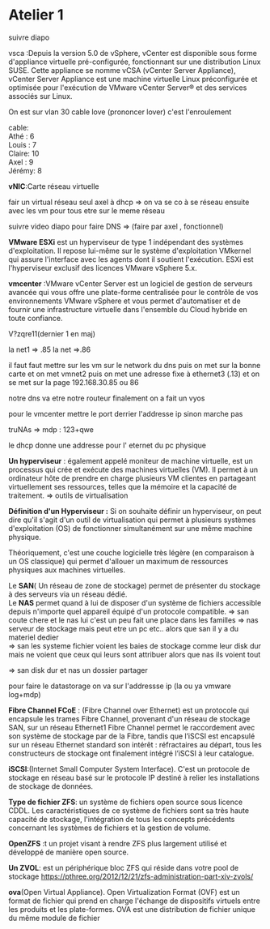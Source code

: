 # Atelier 1

suivre diapo 

vsca :Depuis la version 5.0 de vSphere, vCenter est disponible sous forme d'appliance virtuelle pré-configurée, fonctionnant sur une distribution Linux SUSE. Cette appliance se nomme vCSA (vCenter Server Appliance), vCenter Server Appliance est une machine virtuelle Linux préconfigurée et optimisée pour l'exécution de VMware vCenter Server® et des services associés sur Linux.


On est sur vlan 30
cable love (prononcer lover) c'est l'enroulement

cable: </br>
Athé : 6 </br>
Louis : 7 </br>
Claire: 10  </br>
Axel : 9  </br>
Jérémy: 8  </br>

**vNIC**:Carte réseau virtuelle 

fair un virtual réseau seul axel à dhcp => on va se co à se réseau ensuite avec les vm pour tous etre sur le meme réseau

suivre video diapo pour faire DNS => (faire par axel , fonctionnel)

**VMware ESXi** est un hyperviseur de type 1 indépendant des systèmes d'exploitation. Il repose lui-même sur le système d'exploitation VMkernel qui assure l'interface avec les agents dont il soutient l'exécution. ESXi est l'hyperviseur exclusif des licences VMware vSphere 5.x.


**vmcenter** :VMware vCenter Server est un logiciel de gestion de serveurs avancée qui vous offre une plate-forme centralisée pour le contrôle de vos environnements VMware vSphere et vous permet d'automatiser et de fournir une infrastructure virtuelle dans l'ensemble du Cloud hybride en toute confiance.

V?zqre11(dernier 1 en maj)

la net1 => .85
la net =>.86

il faut faut mettre sur les vm sur le network du dns puis on met sur la bonne carte et on met vmnet2
puis on met une adresse fixe à ethernet3 (.13)
et on se met sur la page 192.168.30.85 ou 86

notre dns va etre notre routeur
finalement on a fait un vyos

pour le vmcenter mettre le port derrier l'addresse ip sinon marche pas

truNAs => mdp : 123+qwe

le dhcp donne une addresse pour l' eternet du pc physique


**Un hyperviseur** : également appelé moniteur de machine virtuelle, est un processus qui crée et exécute des machines virtuelles (VM). Il permet à un ordinateur hôte de prendre en charge plusieurs VM clientes en partageant virtuellement ses ressources, telles que la mémoire et la capacité de traitement.
=> outils de virtualisation

**Définition d'un Hyperviseur :**
Si on souhaite définir un hyperviseur, on peut dire qu'il s'agit d'un outil de virtualisation qui permet à plusieurs systèmes d'exploitation (OS) de fonctionner simultanément sur une même machine physique.

Théoriquement, c'est une couche logicielle très légère (en comparaison à un OS classique) qui permet d'allouer un maximum de ressources physiques aux machines virtuelles.


Le **SAN**( Un réseau de zone de stockage) permet de présenter du stockage à des serveurs via un réseau dédié. </br>
Le **NAS** permet quand à lui de disposer d'un système de fichiers accessible depuis n'importe quel appareil équipé d'un protocole compatible.
=> san coute chere et le nas lui c'est un peu fait une place dans les familles 
=> nas serveur de stockage mais peut etre un pc etc.. alors que san il y a du materiel dedier  
=> san les systeme fichier voient les baies de stockage comme leur disk dur mais ne voient que ceux qui leurs sont attribuer alors que nas ils voient tout

=> san disk dur et nas un dossier partager

pour faire le datastorage on va sur l'addressse ip (la ou ya vmware log+mdp)


**Fibre Channel FCoE** : (Fibre Channel over Ethernet) est un protocole qui encapsule les trames Fibre Channel, provenant d'un réseau de stockage SAN, sur un réseau Ethernet1
Fibre Channel permet le raccordement avec son système de stockage par de la Fibre, tandis que l’iSCSI est encapsulé sur un réseau Ethernet standard
son intérêt : réfractaires au départ, tous les constructeurs de stockage ont finalement intégré l’iSCSI à leur catalogue. </br>

 **iSCSI**:(Internet Small Computer System Interface). C'est un protocole de stockage en réseau basé sur le protocole IP destiné à relier les installations de stockage de données.
 
**Type de fichier ZFS**: un système de fichiers open source sous licence CDDL. Les caractéristiques de ce système de fichiers sont sa très haute capacité de stockage, l'intégration de tous les concepts précédents concernant les systèmes de fichiers et la gestion de volume.
 
 **OpenZFS** :t un projet visant à rendre ZFS plus largement utilisé et développé de manière open source.
 
 **Un ZVOL**:  est un périphérique bloc ZFS qui réside dans votre pool de stockage
 https://pthree.org/2012/12/21/zfs-administration-part-xiv-zvols/
 
 **ova**(Open Virtual Appliance). Open Virtualization Format (OVF) est un format de fichier qui prend en charge l'échange de dispositifs virtuels entre les produits et les plate-formes. OVA est une distribution de fichier unique du même module de fichier
 
 
 
 
 
 
 
 
